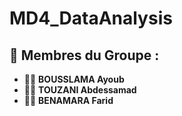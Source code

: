 # MD4_DataAnalysis

## 👥 Membres du Groupe :  
- 🧑‍💻 **BOUSSLAMA Ayoub**  
- 🧑‍💻 **TOUZANI Abdessamad**  
- 🧑‍💻 **BENAMARA Farid**  
